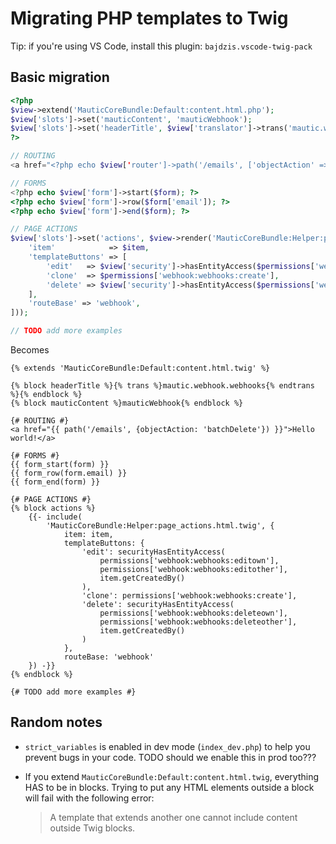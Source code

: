 # Migrating PHP templates to Twig

Tip: if you're using VS Code, install this plugin: `bajdzis.vscode-twig-pack`

## Basic migration

```PHP
<?php
$view->extend('MauticCoreBundle:Default:content.html.php');
$view['slots']->set('mauticContent', 'mauticWebhook');
$view['slots']->set('headerTitle', $view['translator']->trans('mautic.webhook.webhooks'));
?>

// ROUTING
<a href="<?php echo $view['router']->path('/emails', ['objectAction' => 'batchDelete']); ?">Hello world!</a>

// FORMS
<?php echo $view['form']->start($form); ?>
<?php echo $view['form']->row($form['email']); ?>
<?php echo $view['form']->end($form); ?>

// PAGE ACTIONS
$view['slots']->set('actions', $view->render('MauticCoreBundle:Helper:page_actions.html.php', [
    'item'            => $item,
    'templateButtons' => [
        'edit'   => $view['security']->hasEntityAccess($permissions['webhook:webhooks:editown'], $permissions['webhook:webhooks:editother'], $item->getCreatedBy()),
        'clone'  => $permissions['webhook:webhooks:create'],
        'delete' => $view['security']->hasEntityAccess($permissions['webhook:webhooks:deleteown'], $permissions['webhook:webhooks:deleteown'], $item->getCreatedBy()),
    ],
    'routeBase' => 'webhook',
]));

// TODO add more examples
```

Becomes

```Twig
{% extends 'MauticCoreBundle:Default:content.html.twig' %}

{% block headerTitle %}{% trans %}mautic.webhook.webhooks{% endtrans %}{% endblock %}
{% block mauticContent %}mauticWebhook{% endblock %}

{# ROUTING #}
<a href="{{ path('/emails', {objectAction: 'batchDelete'}) }}">Hello world!</a>

{# FORMS #}
{{ form_start(form) }}
{{ form_row(form.email) }}
{{ form_end(form) }}

{# PAGE ACTIONS #}
{% block actions %}
    {{- include(
        'MauticCoreBundle:Helper:page_actions.html.twig', {
            item: item,
            templateButtons: {
                'edit': securityHasEntityAccess(
                    permissions['webhook:webhooks:editown'],
                    permissions['webhook:webhooks:editother'],
                    item.getCreatedBy()
                ),
                'clone': permissions['webhook:webhooks:create'],
                'delete': securityHasEntityAccess(
                    permissions['webhook:webhooks:deleteown'],
                    permissions['webhook:webhooks:deleteother'],
                    item.getCreatedBy()
                )
            },
            routeBase: 'webhook'
    }) -}}
{% endblock %}

{# TODO add more examples #}
```

## Random notes

- `strict_variables` is enabled in dev mode (`index_dev.php`) to help you prevent bugs in your code. TODO should we enable this in prod too???
- If you extend `MauticCoreBundle:Default:content.html.twig`, everything HAS to be in blocks. Trying to put any HTML elements outside a block will fail with the following error:

    > A template that extends another one cannot include content outside Twig blocks.
